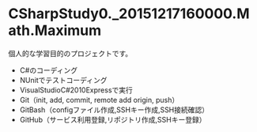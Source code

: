 CSharpStudy0._20151217160000.Math.Maximum
====
個人的な学習目的のプロジェクトです。
* C#のコーディング
* NUnitでテストコーディング
* VisualStudioC#2010Expressで実行
* Git（init, add, commit, remote add origin, push）
* GitBash（configファイル作成,SSHキー作成,SSH接続確認）
* GitHub（サービス利用登録,リポジトリ作成,SSHキー登録）
